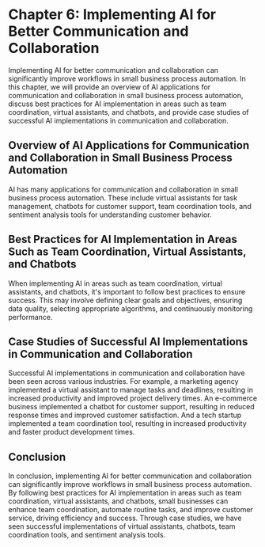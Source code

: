 Chapter 6: Implementing AI for Better Communication and Collaboration
=====================================================================

Implementing AI for better communication and collaboration can significantly improve workflows in small business process automation. In this chapter, we will provide an overview of AI applications for communication and collaboration in small business process automation, discuss best practices for AI implementation in areas such as team coordination, virtual assistants, and chatbots, and provide case studies of successful AI implementations in communication and collaboration.

Overview of AI Applications for Communication and Collaboration in Small Business Process Automation
----------------------------------------------------------------------------------------------------

AI has many applications for communication and collaboration in small business process automation. These include virtual assistants for task management, chatbots for customer support, team coordination tools, and sentiment analysis tools for understanding customer behavior.

Best Practices for AI Implementation in Areas Such as Team Coordination, Virtual Assistants, and Chatbots
---------------------------------------------------------------------------------------------------------

When implementing AI in areas such as team coordination, virtual assistants, and chatbots, it's important to follow best practices to ensure success. This may involve defining clear goals and objectives, ensuring data quality, selecting appropriate algorithms, and continuously monitoring performance.

Case Studies of Successful AI Implementations in Communication and Collaboration
--------------------------------------------------------------------------------

Successful AI implementations in communication and collaboration have been seen across various industries. For example, a marketing agency implemented a virtual assistant to manage tasks and deadlines, resulting in increased productivity and improved project delivery times. An e-commerce business implemented a chatbot for customer support, resulting in reduced response times and improved customer satisfaction. And a tech startup implemented a team coordination tool, resulting in increased productivity and faster product development times.

Conclusion
----------

In conclusion, implementing AI for better communication and collaboration can significantly improve workflows in small business process automation. By following best practices for AI implementation in areas such as team coordination, virtual assistants, and chatbots, small businesses can enhance team coordination, automate routine tasks, and improve customer service, driving efficiency and success. Through case studies, we have seen successful implementations of virtual assistants, chatbots, team coordination tools, and sentiment analysis tools.
